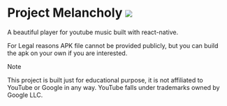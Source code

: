 # Project Melancholy ![](https://img.shields.io/badge/WIP-gold)

A beautiful player for youtube music built with react-native.

For Legal reasons APK file cannot be provided publicly, but you can build the apk on your own if you are interested.

> [!NOTE]
> This project is built just for educational purpose, it is not affiliated to YouTube or Google in any way. YouTube falls under trademarks owned by Google LLC.
